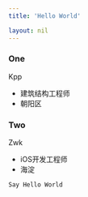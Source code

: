 ```yaml
---
title: 'Hello World'

layout: nil
---
```


### One

Kpp

* 建筑结构工程师
* 朝阳区


### Two

Zwk

* iOS开发工程师
* 海淀


```Say Hello World```
